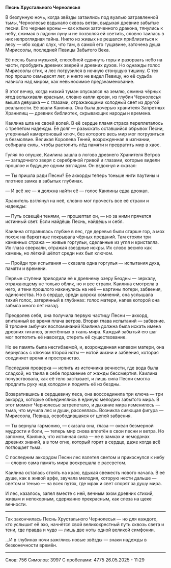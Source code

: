 **Песнь Хрустального Чернолесья**

В безлунную ночь, когда звёзды затаились под вуалью затравленной тьмы, Чернолесье вздыхало сквозь ветви, выдыхая древние забытые песни. Его черные кроны — как клыки заточенного дракона, тянулись к небу, сжимая в ладони луну и не позволяя ей светить, словно таилась в них непроглядная тайна. Никто из живых не решался приблизиться к лесу — ибо ходил слух, что там, в самой его гущавине, заточена душа Мириссолы, последней Певицы Забытого Века.

Её песнь была музыкой, способной сдвинуть горы и разорвать небо на части, пробудить древних зверей и древних духов. Но однажды голос Мириссолы стих, и лес погрузился в ночную стонущую тишину. С тех пор прошло семьдесят лет, и никто не видел Певицу, но её судьба нависла над миром, как невыносимое предзнаменование.

В этот вечер, когда низкий туман опускался на землю, семена чёрных ягод вспыхивали красным, словно капли крови, из глубин Чернолесья вышла девушка — с глазами, отражающими холодный свет из другой реальности. Её звали Каилина. Она была дочерью хранителя Запретных Хранилищ — древних библиотек, скрывающих народы и времена.

Каилина шла не своей волей. В её сердце пламя страха переплеталось с трепетом надежды. Её долг — разыскать оставшийся обрывок Песни, утерянный камертоновый ключ, без которого весь мир мог погрузиться в безмолвие. Великая Королева Теней, возрожденная в изгнании, собирала силы, чтобы растопить лёд памяти и превратить мир в хаос.

Гуляя по опушке, Каилина зашла в логово древнего Хранителя Ветров — загадочного зверя с серебряной гривой и глазами, которые видели прошлое и будущее одним взглядом. Он вздохнул и сказал:

— Ты пришла ради Песни? Ее аккорды теперь тоньше нити паутины и плотнее замка в забытых глубинах.

— И всё же — я должна найти её — голос Каилины едва дрожал.

Хранитель взглянул на неё, словно мог прочесть все её страхи и надежды:

— Путь освещён тенями, — прошептал он, — но за ними прячется истинный свет. Если найдёшь Песнь, найдёшь и себя.

Каилина отправилась глубже в лес, где деревья были старше гор, а мох похож на бархатные покрывала чёрных преданий. Там стояли три каменных стража — живые горгульи, сделанные из угля и кристалла. Их глаза сверкали, отражая звездные искры. Их слово весило как камень, но лёгкий шёпот среди них был ключом.

— Пройди три испытания — сказала одна горгулья — испытания духа, памяти и времени.

Первые ступени приводили её к древнему озеру Бездны — зеркалу, отражающему не только облик, но и все страхи. Каилина смотрела в него, и тени прошлого накинулись на неё — картины потери, забвения, одиночества. Но в сердце, среди шороха сомнений, она услышала тихий голос, затерянный в глубинах: голос матери, напев которой она забыла много лет назад.

Преодолев себя, она получила первую частицу Песни — аккорд, впитанный во время плача ветров. Вторая глава испытаний — забвение. В трясине зыбучих воспоминаний Каилина должна была искать имена древних титанов, вплетённых в ткань мира. Каждый забытый ею шаг мог поглотить её навсегда, стереть её существование.

Но ее память была несгибаемой, и, возрожденная напевом матери, она вернулась с ключом второй ноты — нотой жизни и забвения, которая соединяет время и пространство.

Последняя проверка — испить из источника вечности, где вода была сладкой, но таила в себе поражение от жажды бессмертия. Каилина почувствовала, как её тело застывает, и лишь сила Песни смогла продлить руку над холодом и поднять её из бездны.

Возвратившись в сердцевину леса, она воссоединила три ключа — три аккорда, которые объединялись в единую мелодию забытого мира. В этот момент Чернолесье затрепетало, и дыхание мира изменилось — тьма, что мучила лес и души, рассеялась. Возникла сияющая фигура — Мириссола, Певица, освободившаяся от цепей забвения.

— Ты вернула гармонию, — сказала она, глаза — океан безмерной мудрости и боли, — теперь мир снова вплетён в свои песни и ветра. Но запомни, Каилина, что истинная сила — не в замках и чемоданах древних знаний, а в том огне, который горит в сердце, даже когда всё поглощает тьма.

С последним аккордом Песни лес взлетел светом и прикоснулся к небу — словно сама память мира воскрешала с рассветом.

Каилина осталась стоять на краю, вдыхая свежесть нового начала. В её душе, как в живой арфе, звучала мелодия, которую нести дальше — светом и тенью — на всех путях, где мрак и свет спорят за душу мира.

И лес, казалось, запел вместе с ней, вечным эхом древних стихий, живым и непокорным, сдержанно прекрасным, как слеза на щеке вечности.

---

Так закончилась Песнь Хрустального Чернолесья — но для каждого, кто услышит её эхо, начнётся свой великокрестный путь сквозь света и тени, где правда и чудо — лишь две ноты одной великой симфонии.

…И в глубинах ночи зажглись новые звёзды — знаки надежды в безконечности времён.

***
Слов: 756
Симолов: 3997
С пробелами: 4775
26.05.2025 - 11:29